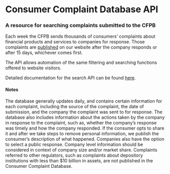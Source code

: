 # Consumer Complaint Database API

### A resource for searching complaints submitted to the CFPB

Each week the CFPB sends thousands of consumers’ complaints about financial products and services to companies for response. Those complaints are [published](https://www.consumerfinance.gov/data-research/consumer-complaints/) on our website after the company responds or after 15 days, whichever comes first.

The API allows automation of the same filtering and searching functions offered to website visitors.

Detailed documentation for the search API can be found [here](https://cfpb.github.io/ccdb5-api/documentation/index.html).

#### Notes

The database generally updates daily, and contains certain information for each complaint, including the source of the complaint, the date of submission, and the company the complaint was sent to for response. The database also includes information about the actions taken by the company in response to the complaint, such as, whether the company’s response was timely and how the company responded. If the consumer opts to share it and after we take steps to remove personal information, we publish the consumer’s description of what happened. Companies also have the option to select a public response. Company level information should be considered in context of company size and/or market share. Complaints referred to other regulators, such as complaints about depository institutions with less than $10 billion in assets, are not published in the Consumer Complaint Database.
